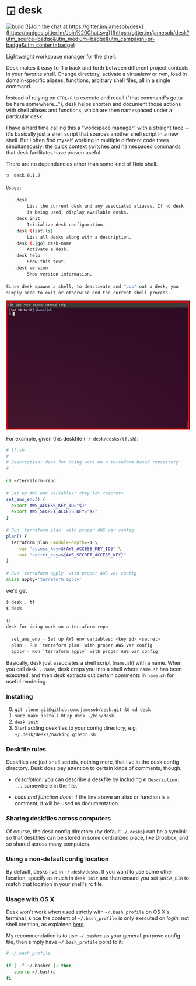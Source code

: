 
# ◲  desk

[![build](https://api.travis-ci.org/jamesob/desk.svg)](https://travis-ci.org/jamesob/desk) [![Join the chat at https://gitter.im/jamesob/desk](https://badges.gitter.im/Join%20Chat.svg)](https://gitter.im/jamesob/desk?utm_source=badge&utm_medium=badge&utm_campaign=pr-badge&utm_content=badge)

Lightweight workspace manager for the shell. 

Desk makes it easy to flip back and forth between different project contexts in
your favorite shell. Change directory, activate a virtualenv or rvm, load
in domain-specific aliases, functions, arbitrary shell files, all in a
single command.

Instead of relying on `CTRL-R` to execute and recall ("that command's gotta
be here somewhere..."), desk helps shorten and document those actions with
shell aliases and functions, which are then namespaced under a particular
desk.

I have a hard time calling this a "workspace manager" with a straight
face -- it's basically just a shell script that sources another shell script in a new shell.
But I often find myself working in multiple different code trees simultaneously:
the quick context switches and namespaced commands that desk facilitates 
have proven useful.

There are no dependencies other than some kind of Unix shell.

```sh
◲  desk 0.1.2

Usage:

    desk
        List the current desk and any associated aliases. If no desk 
        is being used, display available desks.
    desk init
        Initialize desk configuration.
    desk (list|ls)
        List all desks along with a description.
    desk (.|go) desk-name
        Activate a desk.
    desk help
        Show this text.
    desk version
        Show version information.

Since desk spawns a shell, to deactivate and "pop" out a desk, you
simply need to exit or otherwise end the current shell process.
```

<img src='screencap.gif' width=700>

For example, given this deskfile (`~/.desk/desks/tf.sh`):
```sh
# tf.sh
# 
# Description: desk for doing work on a terraform-based repository
#

cd ~/terraform-repo

# Set up AWS env variables: <key id> <secret>
set_aws_env() {
  export AWS_ACCESS_KEY_ID="$1"
  export AWS_SECRET_ACCESS_KEY="$2"
}

# Run `terraform plan` with proper AWS var config
plan() {
  terraform plan -module-depth=-1 \
    -var "access_key=${AWS_ACCESS_KEY_ID}" \
    -var "secret_key=${AWS_SECRET_ACCESS_KEY}"
}
 
# Run `terraform apply` with proper AWS var config
alias apply='terraform apply'
```

we'd get 

```sh
$ desk . tf
$ desk

tf
desk for doing work on a terraform repo

  set_aws_env - Set up AWS env variables: <key id> <secret>
  plan - Run `terraform plan` with proper AWS var config
  apply - Run `terraform apply` with proper AWS var config
```
 
Basically, desk just associates a shell script (`name.sh`) with a name. When
you call `desk . name`, desk drops you into a shell where `name.sh` has been
executed, and then desk extracts out certain comments in `name.sh` for useful
rendering.
          
### Installing

0. `git clone git@github.com:jamesob/desk.git && cd desk`
0. `sudo make install` or `cp desk ~/bin/desk`
0. `desk init`
0. Start adding deskfiles to your config directory, e.g. `~/.desk/desks/hacking_gibson.sh`

### Deskfile rules

Deskfiles are just shell scripts, nothing more, that live in the desk config directory. 
Desk does pay attention to certain kinds of comments, though.

- *description*: you can describe a deskfile by including `# Description: ...`
  somewhere in the file.

- *alias and function docs*: if the line above an alias or function is a 
  comment, it will be used as documentation.

### Sharing deskfiles across computers

Of course, the desk config directory (by default `~/.desks`) can be a symlink
so that deskfiles can be stored in some centralized place, like Dropbox,
and so shared across many computers.

### Using a non-default config location

By default, desks live in `~/.desk/desks`. If you want to use some other location,
specify as much in `desk init` and then ensure you set `$DESK_DIR` to match
that location in your shell's rc file.

### Usage with OS X

Desk won't work when used strictly with `~/.bash_profile` on OS X's terminal, since
the content of `~/.bash_profile` is only executed on *login*, not shell creation, as
explained [here](http://www.joshstaiger.org/archives/2005/07/bash_profile_vs.html). 

My recommendation is to use `~/.bashrc` as your general-purpose config file, then simply 
have `~/.bash_profile` point to it:
```sh
# ~/.bash_profile

if [ -f ~/.bashrc ]; then
   source ~/.bashrc
fi
```
